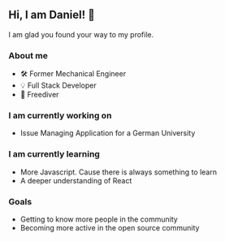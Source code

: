 ## Hi, I am Daniel! 👋

I am glad you found your way to my profile.

### About me

- 🛠️ Former Mechanical Engineer
- 💡 Full Stack Developer
- 🐳 Freediver
 
### I am currently working on

* Issue Managing Application for a German University

### I am currently learning

* More Javascript. Cause there is always something to learn
* A deeper understanding of React

### Goals

* Getting to know more people in the community
* Becoming more active in the open source community


<!--
**Daniel-Singer/Daniel-Singer** is a ✨ _special_ ✨ repository because its `README.md` (this file) appears on your GitHub profile.

Here are some ideas to get you started:



- 🔭 I’m currently working on ...
- 🌱 I’m currently learning ...
- 👯 I’m looking to collaborate on ...
- 🤔 I’m looking for help with ...
- 💬 Ask me about ...
- 📫 How to reach me: ...
- 😄 Pronouns: ...
- ⚡ Fun fact: ...
-->
